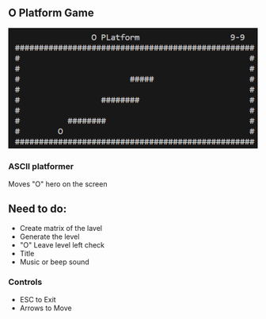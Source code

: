 ## O Platform Game

![OPlatform](OPlatform.png)

### ASCII platformer

Moves "O" hero on the screen

## Need to do:
* Create matrix of the lavel
* Generate the level
* "O" Leave level left check
* Title
* Music or beep sound
### Controls
* ESC to Exit
* Arrows to Move



